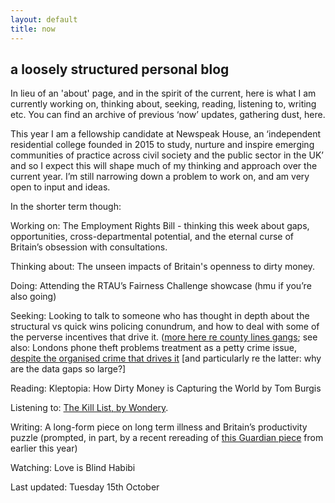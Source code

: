 ```yaml
---
layout: default
title: now
---
```



## a loosely structured personal blog
 
In lieu of an 'about' page, and in the spirit of the current, here is what I am currently working on, thinking about, seeking, reading, listening to, writing etc. You can find an archive of previous ‘now’ updates, gathering dust, here.

This year I am a fellowship candidate at Newspeak House, an ‘independent residential college founded in 2015 to study, nurture and inspire emerging communities of practice across civil society and the public sector in the UK’ and so I expect this will shape much of my thinking and approach over the current year. I’m still narrowing down a problem to work on, and am very open to input and ideas.

In the shorter term though: 

Working on: The Employment Rights Bill - thinking this week about gaps, opportunities, cross-departmental potential, and the eternal curse of Britain’s obsession with consultations.

Thinking about: The unseen impacts of Britain's openness to dirty money.

Doing: Attending the RTAU’s Fairness Challenge showcase (hmu if you’re also going)

Seeking: Looking to talk to someone who has thought in depth about the structural vs quick wins policing conundrum, and how to deal with some of the perverse incentives that drive it. ([more here re county lines gangs](https://www.tandfonline.com/doi/full/10.1080/10439463.2023.2223341); see also: Londons phone theft problems treatment as a petty crime issue, [despite the organised crime that drives it](https://www.ibtimes.co.uk/cybersecurity-expert-reveals-why-more-more-stolen-phones-london-are-ending-china-1726329) [and particularly re the latter: why are the data gaps so large?]

Reading: Kleptopia: How Dirty Money is Capturing the World by Tom Burgis

Listening to: [The Kill List, by Wondery](https://wondery.com/shows/kill-list/). 

Writing: A long-form piece on long term illness and Britain’s productivity puzzle (prompted, in part, by a recent rereading of [this Guardian piece](https://www.theguardian.com/society/2023/dec/24/500000-under-35s-out-of-work-long-term-illness-uk) from earlier this year)

Watching: Love is Blind Habibi

Last updated: Tuesday 15th October
